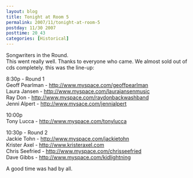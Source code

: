 ```yaml
---
layout: blog
title: Tonight at Room 5
permalink: 2007/11/tonight-at-room-5
postday: 11/30 2007
posttime: 20_43
categories: [Historical]
---
```


<p>Songwriters in the Round.<br />
This went really well. Thanks to everyone who came. We almost sold out of cds completely. this was the line-up: </p>
<p>8:30p - Round 1<br />
Geoff Pearlman - <a href="http://www.myspace.com/geoffpearlman" title="http://www.myspace.com/geoffpearlman">http://www.myspace.com/geoffpearlman</a><br />
Laura Jansen - <a href="http://www.myspace.com/laurajansenmusic" title="http://www.myspace.com/laurajansenmusic">http://www.myspace.com/laurajansenmusic</a><br />
Ray Don - <a href="http://www.myspace.com/raydonbackwashband" title="http://www.myspace.com/raydonbackwashband">http://www.myspace.com/raydonbackwashband</a><br />
Jenni Alpert - <a href="http://www.mysace.com/jennialpert" title="http://www.mysace.com/jennialpert">http://www.mysace.com/jennialpert</a></p>
<p>10:00p<br />
Tony Lucca - <a href="http://www.myspace.com/tonylucca" title="http://www.myspace.com/tonylucca">http://www.myspace.com/tonylucca</a></p>
<p>10:30p - Round 2<br />
Jackie Tohn - <a href="http://www.myspace.com/jackietohn" title="http://www.myspace.com/jackietohn">http://www.myspace.com/jackietohn</a><br />
Krister Axel - <a href="http://www.kristeraxel.com" title="hhttp://www.kristeraxel.com">http://www.kristeraxel.com</a><br />
Chris Seefried - <a href="http://www.myspace.com/chrisseefried" title="http://www.myspace.com/chrisseefried">http://www.myspace.com/chrisseefried</a><br />
Dave Gibbs - <a href="http://www.myspace.com/kidlightning" title="http://www.myspace.com/kidlightning">http://www.myspace.com/kidlightning</a></p>
<p>A good time was had by all.</p>
